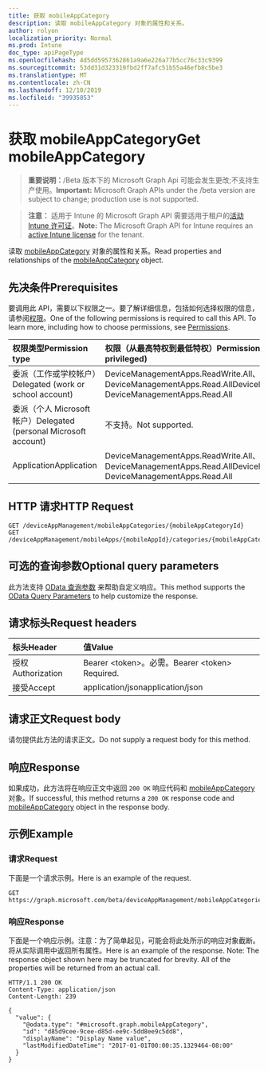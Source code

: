 ```yaml
---
title: 获取 mobileAppCategory
description: 读取 mobileAppCategory 对象的属性和关系。
author: rolyon
localization_priority: Normal
ms.prod: Intune
doc_type: apiPageType
ms.openlocfilehash: 4d5dd5957362861a9a6e226a77b5cc76c33c9399
ms.sourcegitcommit: 53dd31d323319fbd2ff7afc51b55a46efb8c5be3
ms.translationtype: MT
ms.contentlocale: zh-CN
ms.lasthandoff: 12/10/2019
ms.locfileid: "39935853"
---
```

# <a name="get-mobileappcategory"></a><span data-ttu-id="3f5be-103">获取 mobileAppCategory</span><span class="sxs-lookup"><span data-stu-id="3f5be-103">Get mobileAppCategory</span></span>

> <span data-ttu-id="3f5be-104">**重要说明：**/Beta 版本下的 Microsoft Graph Api 可能会发生更改;不支持生产使用。</span><span class="sxs-lookup"><span data-stu-id="3f5be-104">**Important:** Microsoft Graph APIs under the /beta version are subject to change; production use is not supported.</span></span>

> <span data-ttu-id="3f5be-105">**注意：** 适用于 Intune 的 Microsoft Graph API 需要适用于租户的[活动 Intune 许可证](https://go.microsoft.com/fwlink/?linkid=839381)。</span><span class="sxs-lookup"><span data-stu-id="3f5be-105">**Note:** The Microsoft Graph API for Intune requires an [active Intune license](https://go.microsoft.com/fwlink/?linkid=839381) for the tenant.</span></span>

<span data-ttu-id="3f5be-106">读取 [mobileAppCategory](../resources/intune-apps-mobileappcategory.md) 对象的属性和关系。</span><span class="sxs-lookup"><span data-stu-id="3f5be-106">Read properties and relationships of the [mobileAppCategory](../resources/intune-apps-mobileappcategory.md) object.</span></span>

## <a name="prerequisites"></a><span data-ttu-id="3f5be-107">先决条件</span><span class="sxs-lookup"><span data-stu-id="3f5be-107">Prerequisites</span></span>
<span data-ttu-id="3f5be-p101">要调用此 API，需要以下权限之一。要了解详细信息，包括如何选择权限的信息，请参阅[权限](/graph/permissions-reference)。</span><span class="sxs-lookup"><span data-stu-id="3f5be-p101">One of the following permissions is required to call this API. To learn more, including how to choose permissions, see [Permissions](/graph/permissions-reference).</span></span>

|<span data-ttu-id="3f5be-110">权限类型</span><span class="sxs-lookup"><span data-stu-id="3f5be-110">Permission type</span></span>|<span data-ttu-id="3f5be-111">权限（从最高特权到最低特权）</span><span class="sxs-lookup"><span data-stu-id="3f5be-111">Permissions (from most to least privileged)</span></span>|
|:---|:---|
|<span data-ttu-id="3f5be-112">委派（工作或学校帐户）</span><span class="sxs-lookup"><span data-stu-id="3f5be-112">Delegated (work or school account)</span></span>|<span data-ttu-id="3f5be-113">DeviceManagementApps.ReadWrite.All、DeviceManagementApps.Read.All</span><span class="sxs-lookup"><span data-stu-id="3f5be-113">DeviceManagementApps.ReadWrite.All, DeviceManagementApps.Read.All</span></span>|
|<span data-ttu-id="3f5be-114">委派（个人 Microsoft 帐户）</span><span class="sxs-lookup"><span data-stu-id="3f5be-114">Delegated (personal Microsoft account)</span></span>|<span data-ttu-id="3f5be-115">不支持。</span><span class="sxs-lookup"><span data-stu-id="3f5be-115">Not supported.</span></span>|
|<span data-ttu-id="3f5be-116">Application</span><span class="sxs-lookup"><span data-stu-id="3f5be-116">Application</span></span>|<span data-ttu-id="3f5be-117">DeviceManagementApps.ReadWrite.All、DeviceManagementApps.Read.All</span><span class="sxs-lookup"><span data-stu-id="3f5be-117">DeviceManagementApps.ReadWrite.All, DeviceManagementApps.Read.All</span></span>|

## <a name="http-request"></a><span data-ttu-id="3f5be-118">HTTP 请求</span><span class="sxs-lookup"><span data-stu-id="3f5be-118">HTTP Request</span></span>
<!-- {
  "blockType": "ignored"
}
-->
``` http
GET /deviceAppManagement/mobileAppCategories/{mobileAppCategoryId}
GET /deviceAppManagement/mobileApps/{mobileAppId}/categories/{mobileAppCategoryId}
```

## <a name="optional-query-parameters"></a><span data-ttu-id="3f5be-119">可选的查询参数</span><span class="sxs-lookup"><span data-stu-id="3f5be-119">Optional query parameters</span></span>
<span data-ttu-id="3f5be-120">此方法支持 [OData 查询参数](/graph/query-parameters) 来帮助自定义响应。</span><span class="sxs-lookup"><span data-stu-id="3f5be-120">This method supports the [OData Query Parameters](/graph/query-parameters) to help customize the response.</span></span>

## <a name="request-headers"></a><span data-ttu-id="3f5be-121">请求标头</span><span class="sxs-lookup"><span data-stu-id="3f5be-121">Request headers</span></span>
|<span data-ttu-id="3f5be-122">标头</span><span class="sxs-lookup"><span data-stu-id="3f5be-122">Header</span></span>|<span data-ttu-id="3f5be-123">值</span><span class="sxs-lookup"><span data-stu-id="3f5be-123">Value</span></span>|
|:---|:---|
|<span data-ttu-id="3f5be-124">授权</span><span class="sxs-lookup"><span data-stu-id="3f5be-124">Authorization</span></span>|<span data-ttu-id="3f5be-125">Bearer &lt;token&gt;。必需。</span><span class="sxs-lookup"><span data-stu-id="3f5be-125">Bearer &lt;token&gt; Required.</span></span>|
|<span data-ttu-id="3f5be-126">接受</span><span class="sxs-lookup"><span data-stu-id="3f5be-126">Accept</span></span>|<span data-ttu-id="3f5be-127">application/json</span><span class="sxs-lookup"><span data-stu-id="3f5be-127">application/json</span></span>|

## <a name="request-body"></a><span data-ttu-id="3f5be-128">请求正文</span><span class="sxs-lookup"><span data-stu-id="3f5be-128">Request body</span></span>
<span data-ttu-id="3f5be-129">请勿提供此方法的请求正文。</span><span class="sxs-lookup"><span data-stu-id="3f5be-129">Do not supply a request body for this method.</span></span>

## <a name="response"></a><span data-ttu-id="3f5be-130">响应</span><span class="sxs-lookup"><span data-stu-id="3f5be-130">Response</span></span>
<span data-ttu-id="3f5be-131">如果成功，此方法将在响应正文中返回 `200 OK` 响应代码和 [mobileAppCategory](../resources/intune-apps-mobileappcategory.md) 对象。</span><span class="sxs-lookup"><span data-stu-id="3f5be-131">If successful, this method returns a `200 OK` response code and [mobileAppCategory](../resources/intune-apps-mobileappcategory.md) object in the response body.</span></span>

## <a name="example"></a><span data-ttu-id="3f5be-132">示例</span><span class="sxs-lookup"><span data-stu-id="3f5be-132">Example</span></span>

### <a name="request"></a><span data-ttu-id="3f5be-133">请求</span><span class="sxs-lookup"><span data-stu-id="3f5be-133">Request</span></span>
<span data-ttu-id="3f5be-134">下面是一个请求示例。</span><span class="sxs-lookup"><span data-stu-id="3f5be-134">Here is an example of the request.</span></span>
``` http
GET https://graph.microsoft.com/beta/deviceAppManagement/mobileAppCategories/{mobileAppCategoryId}
```

### <a name="response"></a><span data-ttu-id="3f5be-135">响应</span><span class="sxs-lookup"><span data-stu-id="3f5be-135">Response</span></span>
<span data-ttu-id="3f5be-p102">下面是一个响应示例。注意：为了简单起见，可能会将此处所示的响应对象截断。将从实际调用中返回所有属性。</span><span class="sxs-lookup"><span data-stu-id="3f5be-p102">Here is an example of the response. Note: The response object shown here may be truncated for brevity. All of the properties will be returned from an actual call.</span></span>
``` http
HTTP/1.1 200 OK
Content-Type: application/json
Content-Length: 239

{
  "value": {
    "@odata.type": "#microsoft.graph.mobileAppCategory",
    "id": "d85d9cee-9cee-d85d-ee9c-5dd8ee9c5dd8",
    "displayName": "Display Name value",
    "lastModifiedDateTime": "2017-01-01T00:00:35.1329464-08:00"
  }
}
```





